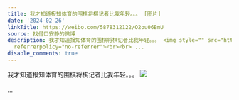 ```yaml
---
title: 我才知道报知体育的围棋将棋记者比我年轻。。。 [图片]
date: '2024-02-26'
linkTitle: https://weibo.com/5878312122/O2ou06BmU
source: 找借口安静的微博
description: 我才知道报知体育的围棋将棋记者比我年轻。。。 <img style="" src="https://tvax3.sinaimg.cn/large/006pONvQgy1hn6yp90e8gj30gn0d5dmj.jpg"
  referrerpolicy="no-referrer"><br><br> ...
disable_comments: true
---
```

我才知道报知体育的围棋将棋记者比我年轻。。。 <img style="" src="https://tvax3.sinaimg.cn/large/006pONvQgy1hn6yp90e8gj30gn0d5dmj.jpg" referrerpolicy="no-referrer"><br><br> ...